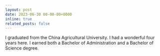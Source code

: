 ```yaml
---
layout: post
date: 2023-06-30 00-00-00+0000
inline: true
related_posts: false
---
```

I graduated from the China Agricultural University. I had a wonderful four years here. I earned both a Bachelor of Administration and a Bachelor of Science degree.
